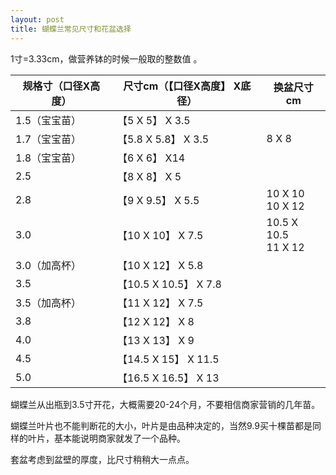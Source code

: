 ```yaml
---
layout: post
title: 蝴蝶兰常见尺寸和花盆选择
---
```


1寸=3.33cm，做营养钵的时候一般取的整数值 。

| 规格寸（口径X高度） | 尺寸cm（【口径X高度】 X底径） | 换盆尺寸cm               |
| ------------------- | ----------------------------- | ------------------------ |
| 1.5（宝宝苗）       | 【5 X 5】 X 3.5               |                          |
| 1.7（宝宝苗）       | 【5.8 X 5.8】 X 3.5           | 8 X 8                    |
| 1.8（宝宝苗）       | 【6 X 6】 X14                 |                          |
| 2.5                 | 【8 X 8】 X 5                 |                          |
| 2.8                 | 【9 X 9.5】 X 5.5             | 10 X 10<br />10 X 12     |
| 3.0                 | 【10 X 10】 X 7.5             | 10.5 X 10.5<br />11 X 12 |
| 3.0（加高杯）       | 【10 X 12】 X 5.8             |                          |
| 3.5                 | 【10.5 X 10.5】 X 7.8         |                          |
| 3.5（加高杯）       | 【11 X 12】 X 7.5             |                          |
| 3.8                 | 【12 X 12】 X 8               |                          |
| 4.0                 | 【13 X 13】 X 9               |                          |
| 4.5                 | 【14.5 X 15】 X 11.5          |                          |
| 5.0                 | 【16.5 X 16.5】 X 13          |                          |

蝴蝶兰从出瓶到3.5寸开花，大概需要20-24个月，不要相信商家营销的几年苗。

蝴蝶兰叶片也不能判断花的大小，叶片是由品种决定的，当然9.9买十棵苗都是同样的叶片，基本能说明商家就发了一个品种。

套盆考虑到盆壁的厚度，比尺寸稍稍大一点点。